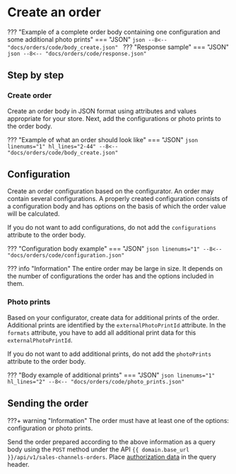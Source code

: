 # Create an order

??? "Example of a complete order body containing one configuration and some additional photo prints"
    === "JSON"
        ```json
        --8<-- "docs/orders/code/body_create.json"
        ```
??? "Response sample"
    === "JSON"
        ```json
        --8<-- "docs/orders/code/response.json"
        ```

## Step by step

### Create order
Create an order body in JSON format using attributes and values appropriate for your store.
Next, add the configurations or photo prints to the order body.

??? "Example of what an order should look like"
    === "JSON"
        ```json linenums="1" hl_lines="2-44"
        --8<-- "docs/orders/code/body_create.json"
        ```

## Configuration

Create an order configuration based on the configurator. An order may contain several configurations. A properly created configuration consists of a configuration body and has options on the basis of which the order value will be calculated.

If you do not want to add configurations, do not add the `configurations` attribute to the order body.

??? "Configuration body example"
    === "JSON"
        ```json linenums="1"
        --8<-- "docs/orders/code/configuration.json"
        ```

??? info "Information"
    The entire order may be large in size. It depends on the number of configurations the order has and the options included in them.

### Photo prints

Based on your configurator, create data for additional prints of the order. Additional prints are identified by the `externalPhotoPrintId` attribute. In the `formats` attribute, you have to add all additional print data for this `externalPhotoPrintId`. 

If you do not want to add additional prints, do not add the `photoPrints` attribute to the order body.

??? "Body example of additional prints"
    === "JSON"
        ```json linenums="1" hl_lines="2"
        --8<-- "docs/orders/code/photo_prints.json"
        ```

## Sending the order

???+ warning "Information"
    The order must have at least one of the options: configuration or photo prints.

Send the order prepared according to the above information as a query body using the `POST` method under the API `{{ domain.base_url }}/api/v1/sales-channels-orders`. Place [authorization data](../../authorization) in the query header.
